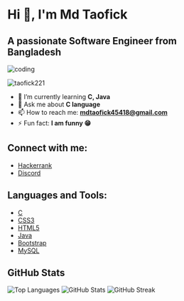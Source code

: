 # Hi 👋, I'm Md Taofick

## A passionate Software Engineer from Bangladesh

![coding](http://38.media.tumblr.com/440a34dda29466e0d2896ba982b8e8b6/tumblr_ngy9vsbJna1qav3uso1_500.gif)

<p align="left"> <img src="https://komarev.com/ghpvc/?username=taofick221&label=Profile%20views&color=0e75b6&style=flat" alt="taofick221" /> </p>

- 🌱 I’m currently learning **C, Java**
- 💬 Ask me about **C language**
- 📫 How to reach me: **mdtaofick45418@gmail.com**
- ⚡ Fun fact: **I am funny 😁**

## Connect with me:
- [Hackerrank](https://www.hackerrank.com/@mdtaofick454181)
- [Discord](https://discord.gg/#0123)

## Languages and Tools:
- [C](https://www.cprogramming.com/)
- [CSS3](https://www.w3schools.com/css/)
- [HTML5](https://www.w3.org/html/)
- [Java](https://www.oracle.com/java/)
- [Bootstrap](https://getbootstrap.com/)
- [MySQL](https://www.mysql.com/)

## GitHub Stats
![Top Languages](https://github-readme-stats.vercel.app/api/top-langs?username=taofick221&show_icons=true&locale=en&layout=compact)
![GitHub Stats](https://github-readme-stats.vercel.app/api?username=taofick221&show_icons=true&locale=en)
![GitHub Streak](https://github-readme-streak-stats.herokuapp.com/?user=taofick221&)
